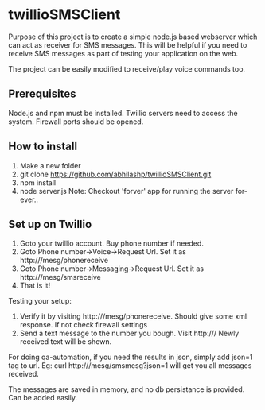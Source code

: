 # twillioSMSClient
Purpose of this project is to create a simple node.js based webserver which can act as receiver for SMS messages. This will be helpful if 
you need to receive SMS messages as part of testing your application on the web.

The project can be easily modified to receive/play voice commands too.

## Prerequisites
Node.js and npm must be installed.
Twillio servers need to access the system. Firewall ports should be opened.

## How to install
1. Make a new folder
2. git clone https://github.com/abhilashp/twillioSMSClient.git
3. npm install
4. node server.js
Note: Checkout 'forver' app for running the server for-ever..

## Set up on Twillio
1. Goto your twillio account. Buy phone number if needed.
2. Goto Phone number->Voice->Request Url. Set it as http://<yourip>/mesg/phonereceive
3. Goto Phone number->Messaging->Request Url. Set it as http://<yourip>/mesg/smsreceive
4. That is it!

Testing your setup:
1. Verify it by visiting http://<yourserverip>/mesg/phonereceive. Should give some xml response. If not check firewall settings
2. Send a text message to the number you bough. Visit http://<yourserverip>/  Newly received text will be shown.

For doing qa-automation, if you need the results in json, simply add json=1 tag to url.
Eg: curl http://<yourip>/mesg/smsmesg?json=1 will get you all messages received.

The messages are saved in memory, and no db persistance is provided. Can be added easily.
